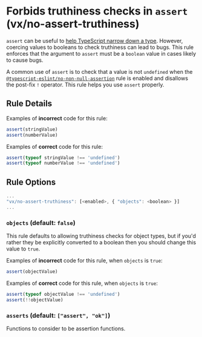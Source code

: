 # Forbids truthiness checks in `assert` (vx/no-assert-truthiness)

`assert` can be useful to
[help TypeScript narrow down a type](https://www.typescriptlang.org/docs/handbook/release-notes/typescript-3-7.html#assertion-functions).
However, coercing values to booleans to check truthiness can lead to bugs. This
rule enforces that the argument to `assert` must be a `boolean` value in cases
likely to cause bugs.

A common use of `assert` is to check that a value is not `undefined` when the
[`@typescript-eslint/no-non-null-assertion`](https://github.com/typescript-eslint/typescript-eslint/blob/master/packages/eslint-plugin/docs/rules/no-non-null-assertion.md)
rule is enabled and disallows the post-fix `!` operator. This rule helps you use
`assert` properly.

## Rule Details

Examples of **incorrect** code for this rule:

```ts
assert(stringValue)
assert(numberValue)
```

Examples of **correct** code for this rule:

```ts
assert(typeof stringValue !== 'undefined')
assert(typeof numberValue !== 'undefined')
```

## Rule Options

```js
...
"vx/no-assert-truthiness": [<enabled>, { "objects": <boolean> }]
...
```

### `objects` (default: `false`)

This rule defaults to allowing truthiness checks for object types, but if you'd
rather they be explicitly converted to a boolean then you should change this
value to `true`.

Examples of **incorrect** code for this rule, when `objects` is `true`:

```ts
assert(objectValue)
```

Examples of **correct** code for this rule, when `objects` is `true`:

```ts
assert(typeof objectValue !== 'undefined')
assert(!!objectValue)
```

### `asserts` (default: `["assert", "ok"]`)

Functions to consider to be assertion functions.
